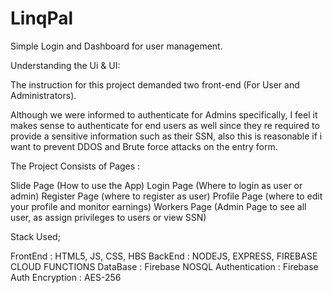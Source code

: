 # LinqPal
Simple Login and Dashboard for user management.

Understanding the Ui & UI:

The instruction for this project demanded two front-end (For User and Administrators).

Although we were informed to authenticate for Admins specifically, I feel it makes sense to authenticate for end users as well since they re required to provide a sensitive information such as their SSN, also this is reasonable if i want to prevent DDOS and Brute force attacks on the entry form.

The Project Consists of Pages :

Slide Page (How to use the App)
Login Page (Where to login as user or admin)
Register Page (where to register as user)
Profile Page (where to edit your profile and monitor earnings)
Workers Page (Admin Page to see all user, as assign privileges to users or view SSN)

Stack Used;

FrontEnd :  HTML5, JS, CSS, HBS
BackEnd : NODEJS, EXPRESS, FIREBASE CLOUD FUNCTIONS
DataBase : Firebase NOSQL
Authentication : Firebase Auth
Encryption : AES-256


